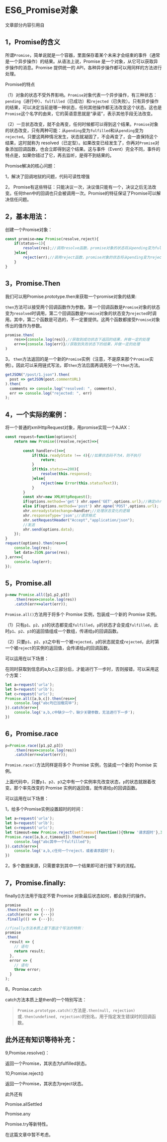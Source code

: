 # ES6_Promise对象

文章部分内容引用自

[阮一峰的ES6博客]: https://es6.ruanyifeng.com/#docs/promise#Promise-prototype-then



## 1，Promise的含义

所谓`Promise`，简单说就是一个容器，里面保存着某个未来才会结束的事件（通常是一个异步操作）的结果。从语法上说，Promise 是一个对象，从它可以获取异步操作的消息。Promise 提供统一的 API，各种异步操作都可以用同样的方法进行处理。 

Promise的特点

 （1）对象的状态不受外界影响。`Promise`对象代表一个异步操作，有三种状态：`pending`（进行中）、`fulfilled`（已成功）和`rejected`（已失败）。只有异步操作的结果，可以决定当前是哪一种状态，任何其他操作都无法改变这个状态。这也是`Promise`这个名字的由来，它的英语意思就是“承诺”，表示其他手段无法改变。 

 （2）一旦状态改变，就不会再变，任何时候都可以得到这个结果。`Promise`对象的状态改变，只有两种可能：从`pending`变为`fulfilled`和从`pending`变为`rejected`。只要这两种情况发生，状态就凝固了，不会再变了，会一直保持这个结果，这时就称为 resolved（已定型）。如果改变已经发生了，你再对`Promise`对象添加回调函数，也会立即得到这个结果。这与事件（Event）完全不同，事件的特点是，如果你错过了它，再去监听，是得不到结果的。 

Promise解决的核心问题：

1，解决了回调地狱的问题，代码可读性增强

2， Promise有这些特征：只能决议一次，决议值只能有一个，决议之后无法改变。任何then中的回调也只会被调用一次。Promise的特征保证了Promise可以解决信任问题。 

## 2，基本用法：

创建一个Promise对象：

```javascript
const promise=new Promise(resolve,reject){
    if(status==1){
        resolve(res);//调用resolve函数，promise对象的状态将从pending变为fulfilled(由进行中变成已成功)，并且将操作的结果作为参数传递
    }else{
        reject(err);//调用reject函数，promise对象的状态将从pending变为rejected，同时失败的信息会作为参数传递出去
    }
}
```

## 3，Promise.Then

我们可以用Promise.prototype.then来获取一个promise对象的结果:

 `then`方法可以接受两个回调函数作为参数。第一个回调函数是`Promise`对象的状态变为`resolved`时调用，第二个回调函数是`Promise`对象的状态变为`rejected`时调用。其中，第二个函数是可选的，不一定要提供。这两个函数都接受`Promise`对象传出的值作为参数。 

```javascript
promise.then(
    res=>{console.log(res)},//获取到成功状态下返回的结果，并做一定的处理
    err=>{console.log(err)}//获取到失败状态下的结果，并做一定的处理
)
```



3， `then`方法返回的是一个新的`Promise`实例（注意，不是原来那个`Promise`实例）。因此可以采用链式写法，即`then`方法后面再调用另一个`then`方法。 

```javascript
getJSON("/post/1.json").then(
  post => getJSON(post.commentURL)
).then(
  comments => console.log("resolved: ", comments),
  err => console.log("rejected: ", err)
);
```



## 4，一个实际的案例：

将一个普通的xmlHttpRequest对象，用promise实现一个AJAX：

```javascript
const request=function(options){
	return new Promise((resolve,reject)=>{
		
        const handler=()=>{
            if(this.readyState !== 4){//如果状态码不为4，则不执行
                return;
            }
            if(this.status==200){
                resolve(this.response);
            }else{
                reject(new Error(this.statusText));
            }
        } 
        const xhr=new XMLHttpRequest();
        if(options.method=='get') xhr.open('GET',options.url);//确定xhr的请求格式,如果是get请求则url后面要跟上参数
        else if(options.method=='post')	xhr.opne('POST',options.url);
        xhr.onreadystatechange=handler;//处理状态变化的逻辑
        xhr.responseType='json';//请求格式
        xhr.setRequestHeader("Accept","application/json");
        //发送
        xhr.send(options.data);
	});
}
request(options).then(res=>{
    console.log(res);
    let data=JSON.parse(res);
},err=>{
    console.log(err);
});
```

## 5，Promise.all

```javascript
p=new Promise.all([p1,p2,p3])
    .then(res=>console.log(res))
    .catch(err=>alert(err));
```

 `Promise.all()`方法用于将多个 Promise 实例，包装成一个新的 Promise 实例。 

（1）只有`p1`、`p2`、`p3`的状态都变成`fulfilled`，`p`的状态才会变成`fulfilled`，此时`p1`、`p2`、`p3`的返回值组成一个数组，传递给`p`的回调函数。

（2）只要`p1`、`p2`、`p3`之中有一个被`rejected`，`p`的状态就变成`rejected`，此时第一个被`reject`的实例的返回值，会传递给`p`的回调函数。

可以运用在以下场景：

在同时获取到信息的a,b,c三部分后，才能进行下一步时，否则报错，可以采用这个方案：

```javascript
let a=request('urla');
let b=request('urlb');
let c=request('urlc');
Promise.all([a,b,c]).then(res=>{
    console.log("abc均已加载完毕");
}).catch(err=>{
    console.log('a,b,c中缺少一个，缺少关键参数，无法进行下一步');
})
```

## 6，Promise.race

```javascript
p=Promise.race([p1,p2,p3])
    .then(res=>console.log(res))
    .catch(err=>alert(err));
```

 `Promise.race()`方法同样是将多个 Promise 实例，包装成一个新的 Promise 实例。 

 上面代码中，只要`p1`、`p2`、`p3`之中有一个实例率先改变状态，`p`的状态就跟着改变。那个率先改变的 Promise 实例的返回值，就传递给`p`的回调函数。 

可以运用在以下场景：

1，给多个Promise实例设置超时的时间：

```javascript
let a=request('urla');
let b=request('urlb');
let c=request('urlc');
let timeout=new Promise.reject(setTimeout(function(){throw '请求超时'},3000));
Promise.race([a,b,c,timeout]).then(res=>{
    console.log("abc其中一个fulfilled");
}).catch(err=>{
    console.log('a,b,c任何一个reject，或者请求超时');
})
```

2，多个数据来源，只需要拿到其中一个结果即可进行接下来的流程。

## 7，Promise.finally:

finally()方法用于指定不管 Promise 对象最后状态如何，都会执行的操作。

```javascript
promise
.then(result => {···})
.catch(error => {···})
.finally(() => {···});

//finally方法本质上是下面这个写法的特例：
promise
.then(
  result => {
    // 语句
    return result;
  },
  error => {
    // 语句
    throw error;
  }
);
```

8，Promise.catch

catch方法本质上是then的一个特别写法：

> `Promise.prototype.catch()`方法是`.then(null, rejection)`或`.then(undefined, rejection)`的别名，用于指定发生错误时的回调函数。 

## 此外还有知识等待补充：

9,Promise.resolve()：

返回一个Promise，其状态为fulfilled状态。

10,Promise.reject()

返回一个Promise，其状态为reject状态。



此外还有

Promise.allSettled

Promise.any

Promise.try等新特性。

在这篇文章中暂不考虑。